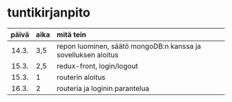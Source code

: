 # tuntikirjanpito

| päivä | aika | mitä tein  |
| :----:|:-----| :-----|
|14.3.|3,5| repon luominen, säätö mongoDB:n kanssa ja sovelluksen aloitus|
|15.3.|2,5| redux-front, login/logout|
|15.3.|1| routerin aloitus|
|16.3.|2| routeria ja loginin parantelua|
